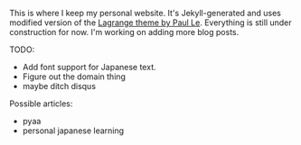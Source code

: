 This is where I keep my personal website. It's Jekyll-generated and uses modified version of the [Lagrange theme by Paul Le](https://github.com/LeNPaul/Lagrange). Everything is still under construction for now. I'm working on adding more blog posts.

TODO:

- Add font support for Japanese text.
- Figure out the domain thing
- maybe ditch disqus

Possible articles:

- pyaa
- personal japanese learning